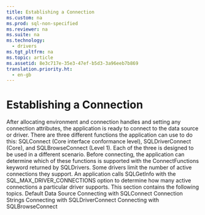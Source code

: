 ```yaml
---
title: Establishing a Connection
ms.custom: na
ms.prod: sql-non-specified
ms.reviewer: na
ms.suite: na
ms.technology: 
  - drivers
ms.tgt_pltfrm: na
ms.topic: article
ms.assetid: 8e3c717e-35e3-47ef-b5d3-3a96eeb7b869
translation.priority.ht: 
  - en-gb
---
```

# Establishing a Connection
<?xml version="1.0" encoding="utf-8"?>
<developerReferenceWithoutSyntaxDocument xmlns="http://ddue.schemas.microsoft.com/authoring/2003/5" xmlns:xlink="http://www.w3.org/1999/xlink" xmlns:xsi="http://www.w3.org/2001/XMLSchema-instance" xsi:schemaLocation="http://ddue.schemas.microsoft.com/authoring/2003/5 http://dduestorage.blob.core.windows.net/ddueschema/developer.xsd">
  <introduction>
    <para>After allocating environment and connection handles and setting any connection attributes, the application is ready to connect to the data source or driver. There are three different functions the application can use to do this: <legacyBold>SQLConnect</legacyBold> (Core interface conformance level), <legacyBold>SQLDriverConnect</legacyBold> (Core), and <legacyBold>SQLBrowseConnect</legacyBold> (Level 1). Each of the three is designed to be used in a different scenario. Before connecting, the application can determine which of these functions is supported with the <legacyBold>ConnectFunctions</legacyBold> keyword returned by <legacyBold>SQLDrivers</legacyBold>.</para>
    <alert class="note">
      <para>Some drivers limit the number of active connections they support. An application calls <legacyBold>SQLGetInfo</legacyBold> with the SQL_MAX_DRIVER_CONNECTIONS option to determine how many active connections a particular driver supports.</para>
    </alert>
    <para>This section contains the following topics.  </para>
    <list class="bullet">
      <listItem>
        <para>             <legacyLink xlink:href="dd473cc6-f051-4aa0-ab14-3dd1b37fe99e">Default Data Source</legacyLink>           </para>
      </listItem>
      <listItem>
        <para>             <legacyLink xlink:href="b16319d2-2c2c-4341-abb5-caa9e17362b4">Connecting with SQLConnect</legacyLink>           </para>
      </listItem>
      <listItem>
        <para>             <legacyLink xlink:href="724c7b86-300a-4fa9-ad96-4afa0fdcb3e9">Connection Strings</legacyLink>           </para>
      </listItem>
      <listItem>
        <para>             <legacyLink xlink:href="e46e959f-d3c5-4ddb-810a-107bfcb83fd2">Connecting with SQLDriverConnect</legacyLink>           </para>
      </listItem>
      <listItem>
        <para>             <legacyLink xlink:href="6c2e9f76-b766-48df-b109-246bb05ae45d">Connecting with SQLBrowseConnect</legacyLink>           </para>
      </listItem>
    </list>
  </introduction>
  <relatedTopics />
</developerReferenceWithoutSyntaxDocument>